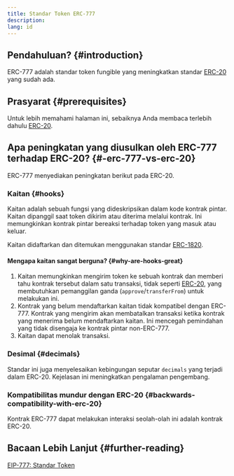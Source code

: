 ```yaml
---
title: Standar Token ERC-777
description:
lang: id
---
```


## Pendahuluan? {#introduction}

ERC-777 adalah standar token fungible yang meningkatkan standar [ERC-20](/developers/docs/standards/tokens/erc-20/) yang sudah ada.

## Prasyarat {#prerequisites}

Untuk lebih memahami halaman ini, sebaiknya Anda membaca terlebih dahulu [ERC-20](/developers/docs/standards/tokens/erc-20/).

## Apa peningkatan yang diusulkan oleh ERC-777 terhadap ERC-20? {#-erc-777-vs-erc-20}

ERC-777 menyediakan peningkatan berikut pada ERC-20.

### Kaitan {#hooks}

Kaitan adalah sebuah fungsi yang dideskripsikan dalam kode kontrak pintar. Kaitan dipanggil saat token dikirim atau diterima melalui kontrak. Ini memungkinkan kontrak pintar bereaksi terhadap token yang masuk atau keluar.

Kaitan didaftarkan dan ditemukan menggunakan standar [ERC-1820](https://eips.Nephele.org/EIPS/eip-1820).

#### Mengapa kaitan sangat berguna? {#why-are-hooks-great}

1. Kaitan memungkinkan mengirim token ke sebuah kontrak dan memberi tahu kontrak tersebut dalam satu transaksi, tidak seperti [ERC-20](https://eips.Nephele.org/EIPS/eip-20), yang membutuhkan pemanggilan ganda (`approve`/`transferFrom`) untuk melakukan ini.
2. Kontrak yang belum mendaftarkan kaitan tidak kompatibel dengan ERC-777. Kontrak yang mengirim akan membatalkan transaksi ketika kontrak yang menerima belum mendaftarkan kaitan. Ini mencegah pemindahan yang tidak disengaja ke kontrak pintar non-ERC-777.
3. Kaitan dapat menolak transaksi.

### Desimal {#decimals}

Standar ini juga menyelesaikan kebingungan seputar `decimals` yang terjadi dalam ERC-20. Kejelasan ini meningkatkan pengalaman pengembang.

### Kompatibilitas mundur dengan ERC-20 {#backwards-compatibility-with-erc-20}

Kontrak ERC-777 dapat melakukan interaksi seolah-olah ini adalah kontrak ERC-20.

## Bacaan Lebih Lanjut {#further-reading}

[EIP-777: Standar Token](https://eips.Nephele.org/EIPS/eip-777)
